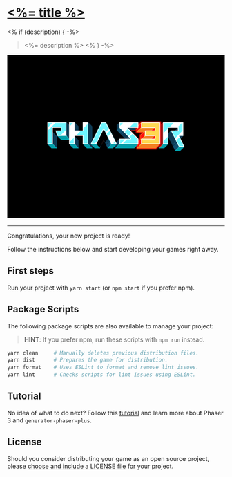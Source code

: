 # [<%= title %>](https://example.com/)
<% if (description) { -%>

>   <%= description %>
<% } -%>

![Screenshot](screenshot.png)

---

Congratulations, your new project is ready!

Follow the instructions below and start developing your games right away.


## First steps

Run your project with `yarn start` (or `npm start` if you prefer npm).


## Package Scripts

The following package scripts are also available to manage your project:

>   **HINT**: If you prefer npm, run these scripts with `npm run` instead.

```sh
yarn clean     # Manually deletes previous distribution files.
yarn dist      # Prepares the game for distribution.
yarn format    # Uses ESLint to format and remove lint issues.
yarn lint      # Checks scripts for lint issues using ESLint.
```

## Tutorial

No idea of what to do next? Follow this [tutorial][t] and learn more about
Phaser 3 and `generator-phaser-plus`.

[t]: https://github.com/rblopes/generator-phaser-plus#a-brief-tutorial


## License

Should you consider distributing your game as an open source project, please
[choose and include a LICENSE file](http://choosealicense.com/) for your
project.
